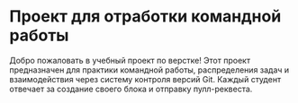 # Проект для отработки командной работы

Добро пожаловать в учебный проект по верстке! Этот проект предназначен для практики командной работы, распределения задач и взаимодействия через систему контроля версий Git. Каждый студент отвечает за создание своего блока и отправку пулл-реквеста.
